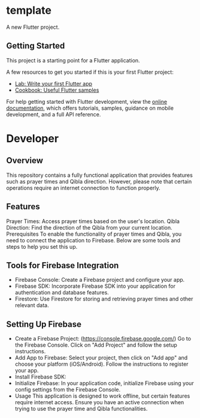 # template

A new Flutter project.

## Getting Started

This project is a starting point for a Flutter application.

A few resources to get you started if this is your first Flutter project:

- [Lab: Write your first Flutter app](https://docs.flutter.dev/get-started/codelab)
- [Cookbook: Useful Flutter samples](https://docs.flutter.dev/cookbook)

For help getting started with Flutter development, view the
[online documentation](https://docs.flutter.dev/), which offers tutorials,
samples, guidance on mobile development, and a full API reference.

# Developer

## Overview
This repository contains a fully functional application that provides features such as prayer times and Qibla direction. However, please note that certain operations require an internet connection to function properly.
## Features
Prayer Times: Access prayer times based on the user's location.
Qibla Direction: Find the direction of the Qibla from your current location.
Prerequisites
To enable the functionality of prayer times and Qibla, you need to connect the application to Firebase. Below are some tools and steps to help you set this up.
## Tools for Firebase Integration
* Firebase Console: Create a Firebase project and configure your app.
* Firebase SDK: Incorporate Firebase SDK into your application for authentication and database features.
* Firestore: Use Firestore for storing and retrieving prayer times and other relevant data.
## Setting Up Firebase
* Create a Firebase Project: (https://console.firebase.google.com/)
Go to the Firebase Console.
Click on "Add Project" and follow the setup instructions.
* Add App to Firebase:
Select your project, then click on "Add app" and choose your platform (iOS/Android).
Follow the instructions to register your app.
* Install Firebase SDK:
* Initialize Firebase:
In your application code, initialize Firebase using your config settings from the Firebase Console.
* Usage
This application is designed to work offline, but certain features require internet access. Ensure you have an active connection when trying to use the prayer time and Qibla functionalities.
